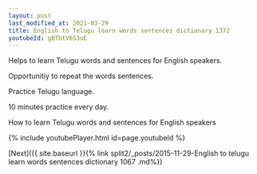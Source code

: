 ```yaml
---
layout: post
last_modified_at: 2021-03-29
title: English to Telugu learn words sentences dictionary 1372 
youtubeId: gBTbtV6S3oE
---
```

 
 
Helps to learn Telugu words and sentences for English speakers.

Opportunitiy to repeat the words sentences. 

Practice Telugu language. 
 
10 minutes practice every day. 
 
How to learn Telugu words and sentences for English speakers 
 
{% include youtubePlayer.html id=page.youtubeId %}
 
 
[Next]({{ site.baseurl }}{% link  split2/_posts/2015-11-29-English to telugu learn words sentences dictionary 1067 .md%})
 
